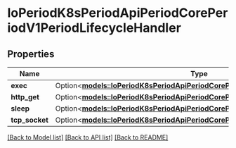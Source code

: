 # IoPeriodK8sPeriodApiPeriodCorePeriodV1PeriodLifecycleHandler

## Properties

Name | Type | Description | Notes
------------ | ------------- | ------------- | -------------
**exec** | Option<[**models::IoPeriodK8sPeriodApiPeriodCorePeriodV1PeriodExecAction**](io.k8s.api.core.v1.ExecAction.md)> |  | [optional]
**http_get** | Option<[**models::IoPeriodK8sPeriodApiPeriodCorePeriodV1PeriodHttpGetAction**](io.k8s.api.core.v1.HTTPGetAction.md)> |  | [optional]
**sleep** | Option<[**models::IoPeriodK8sPeriodApiPeriodCorePeriodV1PeriodSleepAction**](io.k8s.api.core.v1.SleepAction.md)> |  | [optional]
**tcp_socket** | Option<[**models::IoPeriodK8sPeriodApiPeriodCorePeriodV1PeriodTcpSocketAction**](io.k8s.api.core.v1.TCPSocketAction.md)> |  | [optional]

[[Back to Model list]](../README.md#documentation-for-models) [[Back to API list]](../README.md#documentation-for-api-endpoints) [[Back to README]](../README.md)


